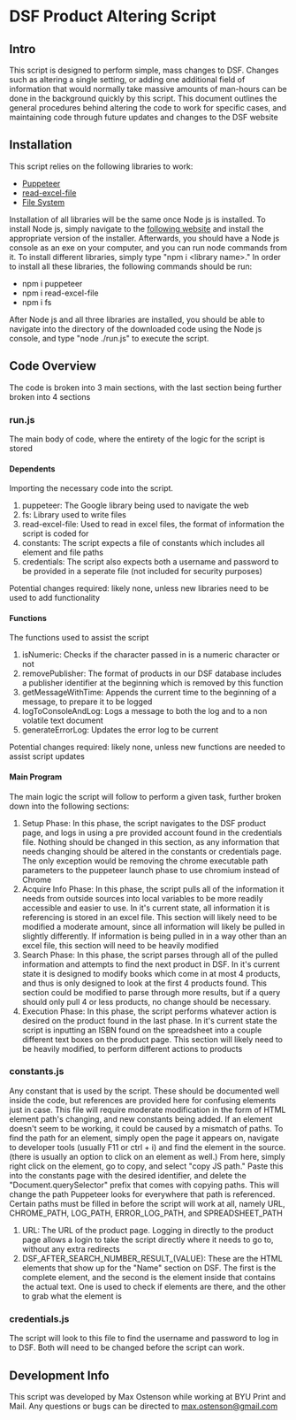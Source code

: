 # DSF Product Altering Script
## **Intro**
This script is designed to perform simple, mass changes to DSF. Changes such as altering a single setting, or adding one additional field of information that would normally take massive amounts of man-hours can be done in the background quickly by this script. This document outlines the general procedures behind altering the code to work for specific cases, and maintaining code through future updates and changes to the DSF website


## **Installation**
This script relies on the following libraries to work:
- [Puppeteer](https://pptr.dev/)
- [read-excel-file](https://www.npmjs.com/package/read-excel-file)
- [File System](https://nodejs.org/api/fs.html)

Installation of all libraries will be the same once Node js is installed. To install Node js, simply navigate to the [following website](https://nodejs.org/en/download/) and install the appropriate version of the installer. Afterwards, you should have a Node js console as an exe on your computer, and you can run node commands from it. To install different libraries, simply type "npm i \<library name\>." In order to install all these libraries, the following commands should be run:
- npm i puppeteer
- npm i read-excel-file
- npm i fs

After Node js and all three libraries are installed, you should be able to navigate into the directory of the downloaded code using the Node js console, and type "node ./run.js" to execute the script. 

## **Code Overview**
The code is broken into 3 main sections, with the last section being further broken into 4 sections

### **run.js**
The main body of code, where the entirety of the logic for the script is stored

#### **Dependents**
Importing the necessary code into the script.

1. puppeteer: The Google library being used to navigate the web
2. fs: Library used to write files
3. read-excel-file: Used to read in excel files, the format of information the script is coded for
4. constants: The script expects a file of constants which includes all element and file paths
5. credentials: The script also expects both a username and password to be provided in a seperate file (not included for security purposes)

Potential changes required: likely none, unless new libraries need to be used to add functionality

#### **Functions**
The functions used to assist the script

1. isNumeric: Checks if the character passed in is a numeric character or not
2. removePublisher: The format of products in our DSF database includes a publisher identifier at the beginning which is removed by this function
3. getMessageWithTime: Appends the current time to the beginning of a message, to prepare it to be logged
4. logToConsoleAndLog: Logs a message to both the log and to a non volatile text document
5. generateErrorLog: Updates the error log to be current

Potential changes required: likely none, unless new functions are needed to assist script updates

#### **Main Program**
The main logic the script will follow to perform a given task, further broken down into the following sections:

1. Setup Phase: In this phase, the script navigates to the DSF product page, and logs in using a pre provided account found in the credentials file. Nothing should be changed in this section, as any information that needs changing should be altered in the constants or credentials page. The only exception would be removing the chrome executable path parameters to the puppeteer launch phase to use chromium instead of Chrome
2. Acquire Info Phase: In this phase, the script pulls all of the information it needs from outside sources into local variables to be more readily accessible and easier to use. In it's current state, all information it is referencing is stored in an excel file. This section will likely need to be modified a moderate amount, since all information will likely be pulled in slightly differently. If information is being pulled in in a way other than an excel file, this section will need to be heavily modified
3. Search Phase: In this phase, the script parses through all of the pulled information and attempts to find the next product in DSF. In it's current state it is designed to modify books which come in at most 4 products, and thus is only designed to look at the first 4 products found. This section could be modified to parse through more results, but if a query should only pull 4 or less products, no change should be necessary.
4. Execution Phase: In this phase, the script performs whatever action is desired on the product found in the last phase. In it's current state the script is inputting an ISBN found on the spreadsheet into a couple different text boxes on the product page. This section will likely need to be heavily modified, to perform different actions to products

### **constants.js**
Any constant that is used by the script. These should be documented well inside the code, but references are provided here for confusing elements just in case. This file will require moderate modification in the form of HTML element path's changing, and new constants being added. If an element doesn't seem to be working, it could be caused by a mismatch of paths. To find the path for an element, simply open the page it appears on, navigate to developer tools (usually F11 or ctrl + i) and find the element in the source. (there is usually an option to click on an element as well.) From here, simply right click on the element, go to copy, and select "copy JS path." Paste this into the constants page with the desired identifier, and delete the "Document.querySelector" prefix that comes with copying paths. This will change the path Puppeteer looks for everywhere that path is referenced. Certain paths must be filled in before the script will work at all, namely URL, CHROME_PATH, LOG_PATH, ERROR_LOG_PATH, and SPREADSHEET_PATH

1. URL: The URL of the product page. Logging in directly to the product page allows a login to take the script directly where it needs to go to, without any extra redirects
2. DSF_AFTER_SEARCH_NUMBER_RESULT_(VALUE): These are the HTML elements that show up for the "Name" section on DSF. The first is the complete element, and the second is the element inside that contains the actual text. One is used to check if elements are there, and the other to grab what the element is

### **credentials.js**
The script will look to this file to find the username and password to log in to DSF. Both will need to be changed before the script can work.

## Development Info
This script was developed by Max Ostenson while working at BYU Print and Mail. Any questions or bugs can be directed to max.ostenson@gmail.com